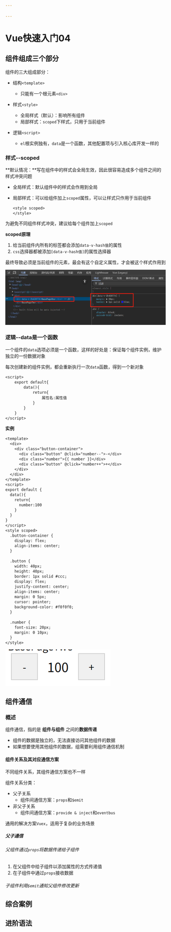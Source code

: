 ```yaml
---

---
```


# Vue快速入门04



## 组件组成三个部分

组件的三大组成部分：

- 结构`<template>`
  - 只能有一个根元素`<div>`

- 样式`<style>`
  - 全局样式（默认）：影响所有组件
  - 局部样式：`scoped`下样式，只用于当前组件 
- 逻辑`<script>`
  - `el`根实例独有，`data`是一个函数，其他配置项与引入核心库开发一样的

### 样式--scoped

**默认情况：**写在组件中的样式会全局生效，因此很容易造成多个组件之间的样式冲突问题

- 全局样式：默认组件中的样式会作用到全局

- 局部样式：可以给组件加上`scoped`属性，可以让样式只作用于当前组件

  ```vue
  <style scoped>
  </style>
  ```

为避免不同组件样式冲突，建议给每个组件加上`scoped`

**scoped原理**

1. 给当前组件内所有的标签都会添加`data-v-hash值`的属性
2. `css`选择器都被添加`[data-v-hash值]`的属性选择器

最终导致必须是当前组件的元素，最会有这个自定义属性，才会被这个样式作用到

![image-20250414222419080](vue快速入门04/image-20250414222419080.png)

###  逻辑--data是一个函数

一个组件的`data`选项必须是一个函数，这样的好处是：保证每个组件实例，维护独立的一份数据对象

每次创建新的组件实例，都会重新执行一次`data`函数，得到一个新对象

```vue
<script>
	export default{
        data(){
            return{
                属性名:属性值
            }
        }
    }
</script>
```

**实例**

```vue
<template>
  <div>
    <div class="button-container">
      <div class="button" @click="number--">-</div>
      <div class="number">{{ number }}</div>
      <div class="button" @click="number++">+</div>
    </div>
  </div>
</template>
<script>
export default {
  data(){
    return{
      number:100
    }
  }
}
</script>
<style scoped>
  .button-container {
    display: flex;
    align-items: center;
  }

  .button {
    width: 40px;
    height: 40px;
    border: 1px solid #ccc;
    display: flex;
    justify-content: center;
    align-items: center;
    margin: 0 5px;
    cursor: pointer;
    background-color: #f0f0f0;
  }

  .number {
    font-size: 20px;
    margin: 0 10px;
  }
</style>
```

![image-20250414223525856](vue快速入门04/image-20250414223525856.png)

## 组件通信

### 概述

 组件通信，指的是 **组件与组件** 之间的**数据传递**

- 组件的数据是独立的，无法直接访问其他组件的数据
- 如果想要使用其他组件的数据，组需要利用组件通信机制

#### 组件关系及其对应通信方案

不同组件关系，其组件通信方案也不一样

组件关系分类：

- 父子关系
  - 组件间通信方案：`props`和`$emit`
- 非父子关系
  - 组件间通信方案：`provide & inject`和`eventbus`

通用的解决方案`Vuex`，适用于复杂的业务场景

##### 父子通信

###### 父组件通过`props`将数据传递给子组件

1. 在父组件中给子组件以添加属性的方式传递值
2. 在子组件中通过`props`接收数据



###### 子组件利用`$emit`通知父组件修改更新















## 综合案例



## 进阶语法























